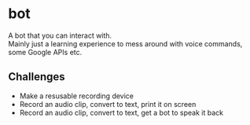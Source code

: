 # bot
A bot that you can interact with.  
Mainly just a learning experience to mess around with voice commands, some Google APIs etc.

## Challenges

- Make a resusable recording device
- Record an audio clip, convert to text, print it on screen
- Record an audio clip, convert to text, get a bot to speak it back
